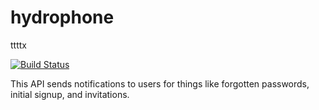hydrophone
==========

ttttx

[![Build Status](https://travis-ci.com/tidepool-org/hydrophone.png)](https://travis-ci.com/tidepool-org/hydrophone)

This API sends notifications to users for things like forgotten passwords, initial signup, and invitations.

